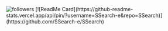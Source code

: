 <img alt="followers" title="Follow me on Github" src="https://img.shields.io/github/followers/SSearch-e?color=236ad3&style=for-the-badge&logo=github&label=Follow"/>
[![ReadMe Card](https://github-readme-stats.vercel.app/api/pin/?username=SSearch-e&repo=SSearch)](https://github.com/SSearch-e/SSearch)
